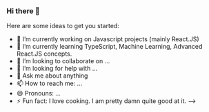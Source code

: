 ### Hi there 👋

Here are some ideas to get you started:

- 🔭 I’m currently working on Javascript projects (mainly React.JS)
- 🌱 I’m currently learning TypeScript, Machine Learning, Advanced React.JS concepts.
- 👯 I’m looking to collaborate on ...
- 🤔 I’m looking for help with ...
- 💬 Ask me about anything
- 📫 How to reach me: ...
- 😄 Pronouns: ...
- ⚡ Fun fact: I love cooking. I am pretty damn quite good at it.
-->
